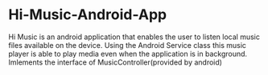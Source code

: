 # Hi-Music-Android-App
Hi Music is an android application that enables the user to listen local music files available on the device.
Using the Android Service class this music player is able to play media even when the application is in background.
Imlements the interface of MusicController(provided by android)
